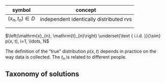| symbol             | concept                                 |
| ------------------ | --------------------------------------- |
| $(x_n, t_n) \in D$ | independent identically distributed rvs |
|                    |                                         |
|                    |                                         |

$\left(\mathrm{x}_{n}, \mathrm{t}_{n}\right) \underset{\text { i.i.d. }}{\sim} p(x, t), i=1, \ldots, N$

The deﬁnition of the “true” distribution $p(x, t)$ depends in practice on the way data is collected.
The $t_n$ is related to different people.


## Taxonomy of solutions
